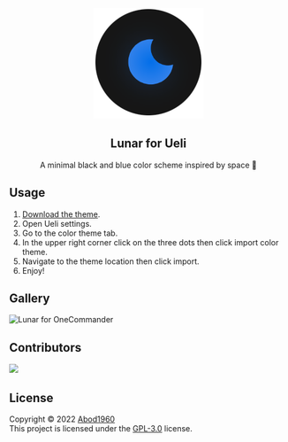 <p align="center">
    <img src="https://github.com/lunar-theme/lunar-theme/raw/main/assets/icon-rounded.png" />
    <h2 align="center">Lunar for Ueli</h2>
</p>

<p align="center">A minimal black and blue color scheme inspired by space 🚀</p>

## Usage

1. [Download the theme](https://github.com/Abod1960/ueli/releases/download/1.0/Lunar.json).
2. Open Ueli settings.
3. Go to the color theme tab.
4. In the upper right corner click on the three dots then click import color theme.
5. Navigate to the theme location then click import.
6. Enjoy!


## Gallery

![Lunar for OneCommander](https://i.imgur.com/AEmEroC.png)

## Contributors

<a href="https://github.com/lunar-theme/ueli/graphs/contributors">
  <img src="https://contrib.rocks/image?repo=lunar-theme/ueli" />
</a>

## License

Copyright © 2022 [Abod1960](https://github.com/Abod1960)<br />
This project is licensed under the [GPL-3.0](https://github.com/lunar-theme/onecommander/blob/main/LICENSE) license.

